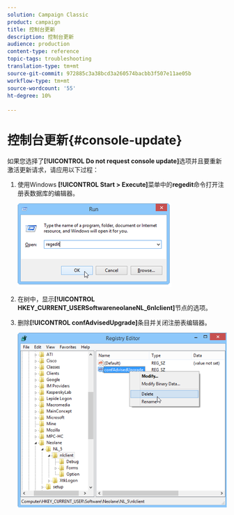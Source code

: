 ```yaml
---
solution: Campaign Classic
product: campaign
title: 控制台更新
description: 控制台更新
audience: production
content-type: reference
topic-tags: troubleshooting
translation-type: tm+mt
source-git-commit: 972885c3a38bcd3a260574bacbb3f507e11ae05b
workflow-type: tm+mt
source-wordcount: '55'
ht-degree: 10%

---
```



# 控制台更新{#console-update}

如果您选择了&#x200B;**[!UICONTROL Do not request console update]**&#x200B;选项并且要重新激活更新请求，请应用以下过程：

1. 使用Windows **[!UICONTROL Start > Execute]**&#x200B;菜单中的&#x200B;**regedit**&#x200B;命令打开注册表数据库的编辑器。

   ![](assets/ncs_console_update_1.png)

1. 在树中，显示&#x200B;**[!UICONTROL HKEY_CURRENT_USERSoftwareneolaneNL_6nlclient]**&#x200B;节点的选项。
1. 删除&#x200B;**[!UICONTROL confAdvisedUpgrade]**&#x200B;条目并关闭注册表编辑器。

   ![](assets/ncs_console_update_2.png)

